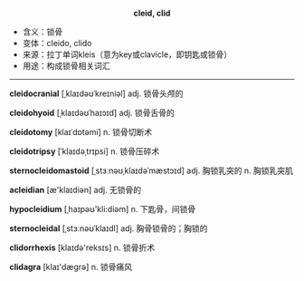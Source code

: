 
**<center>cleid, clid</center>**

- <span class="definition">含义：锁骨</span>
- <span class="definition">变体：cleido, clido</span>
- <span class="definition">来源：拉丁单词kleis（意为key或clavicle，即钥匙或锁骨）</span>
- <span class="definition">用途：构成锁骨相关词汇</span>

---

<span class="vocabulary">**cleidocranial**</span> [ˌklaɪdəʊˈkreɪniəl] adj. 锁骨头颅的

<span class="vocabulary">**cleidohyoid**</span> [ˌklaɪdəʊˈhaɪɔɪd] adj. 锁骨舌骨的

<span class="vocabulary">**cleidotomy**</span> [klaɪˈdɒtəmi] n. 锁骨切断术

<span class="vocabulary">**cleidotripsy**</span> [ˈklaɪdəˌtrɪpsi] n. 锁骨压碎术

<span class="vocabulary">**sternocleidomastoid**</span> [ˌstɜːnəʊˌklaɪdəˈmæstɔɪd] adj. 胸锁乳突的 n. 胸锁乳突肌

<span class="vocabulary">**acleidian**</span> [æ'klaɪdiәn] adj. 无锁骨的

<span class="vocabulary">**hypocleidium**</span> [ˌhaɪpəʊ'kli:diәm] n. 下匙骨，间锁骨

<span class="vocabulary">**sternocleidal**</span> [ˌstɜːnəʊˈklaɪdl] adj. 胸骨锁骨的；胸锁的

<span class="vocabulary">**clidorrhexis**</span> [klaɪdә'reksɪs] n. 锁骨折术

<span class="vocabulary">**clidagra**</span> [klaɪ'dægrә] n. 锁骨痛风
